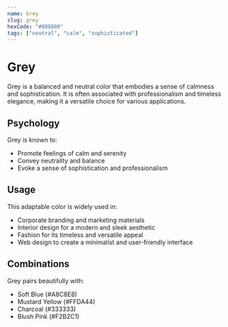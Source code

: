 ```yaml
---
name: Grey
slug: grey
hexCode: "#808080"
tags: ["neutral", "calm", "sophisticated"]
---
```


# Grey

Grey is a balanced and neutral color that embodies a sense of calmness and sophistication. It is often associated with professionalism and timeless elegance, making it a versatile choice for various applications.

## Psychology

Grey is known to:
- Promote feelings of calm and serenity
- Convey neutrality and balance
- Evoke a sense of sophistication and professionalism

## Usage

This adaptable color is widely used in:
- Corporate branding and marketing materials
- Interior design for a modern and sleek aesthetic
- Fashion for its timeless and versatile appeal
- Web design to create a minimalist and user-friendly interface

## Combinations

Grey pairs beautifully with:
- Soft Blue (#A8C8E8)
- Mustard Yellow (#FFDA44)
- Charcoal (#333333)
- Blush Pink (#F2B2C1)